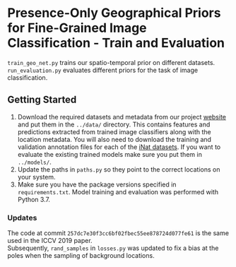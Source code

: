 # Presence-Only Geographical Priors for Fine-Grained Image Classification - Train and Evaluation

`train_geo_net.py` trains our spatio-temporal prior on different datasets.  
`run_evaluation.py` evaluates different priors for the task of image classification.  


## Getting Started
1) Download the required datasets and metadata from our project [website](http://www.vision.caltech.edu/~macaodha/projects/geopriors/index.html) and put them in the `../data/` directory. This contains features and predictions extracted from trained image classifiers along with the location metadata. You will also need to download the training and validation annotation files for each of the [iNat datasets](https://github.com/visipedia/inat_comp). If you want to evaluate the existing trained models make sure you put them in `../models/`.  
2) Update the paths in `paths.py` so they point to the correct locations on your system.  
3) Make sure you have the package versions specified in `requirements.txt`. Model training and evaluation was performed with Python 3.7.   


### Updates
The code at commit `257dc7e30f3cc6bf02fbec55ee878724d077fe61` is the same used in the ICCV 2019 paper.  
Subsequently, `rand_samples` in  `losses.py` was updated to fix a bias at the poles when the sampling of background locations.  
